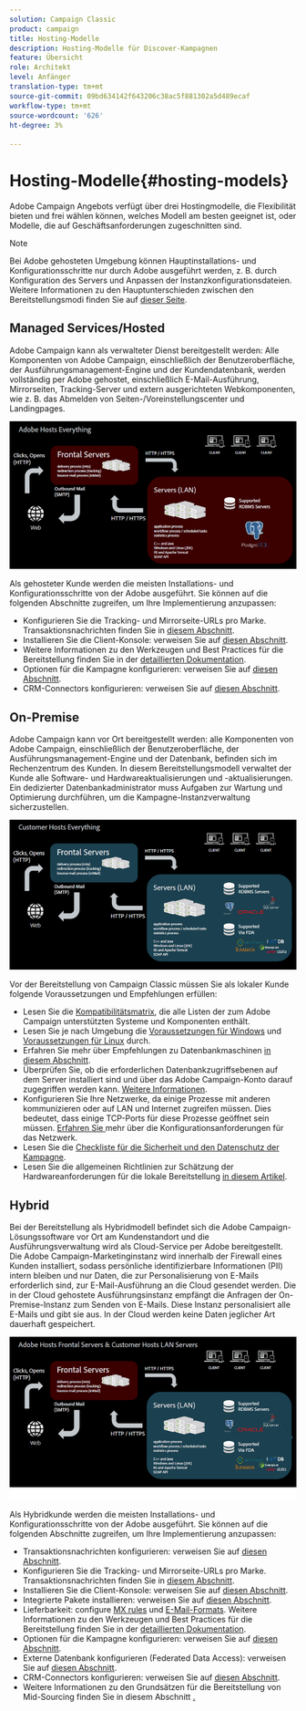 ```yaml
---
solution: Campaign Classic
product: campaign
title: Hosting-Modelle
description: Hosting-Modelle für Discover-Kampagnen
feature: Übersicht
role: Architekt
level: Anfänger
translation-type: tm+mt
source-git-commit: 09bd634142f643206c38ac5f881302a5d489ecaf
workflow-type: tm+mt
source-wordcount: '626'
ht-degree: 3%

---
```



# Hosting-Modelle{#hosting-models}

Adobe Campaign Angebots verfügt über drei Hostingmodelle, die Flexibilität bieten und frei wählen können, welches Modell am besten geeignet ist, oder Modelle, die auf Geschäftsanforderungen zugeschnitten sind.

>[!NOTE]
>
>Bei Adobe gehosteten Umgebung können Hauptinstallations- und Konfigurationsschritte nur durch Adobe ausgeführt werden, z. B. durch Konfiguration des Servers und Anpassen der Instanzkonfigurationsdateien. Weitere Informationen zu den Hauptunterschieden zwischen den Bereitstellungsmodi finden Sie auf [dieser Seite](../../installation/using/capability-matrix.md).

## Managed Services/Hosted

Adobe Campaign kann als verwalteter Dienst bereitgestellt werden: Alle Komponenten von Adobe Campaign, einschließlich der Benutzeroberfläche, der Ausführungsmanagement-Engine und der Kundendatenbank, werden vollständig per Adobe gehostet, einschließlich E-Mail-Ausführung, Mirrorseiten, Tracking-Server und extern ausgerichteten Webkomponenten, wie z. B. das Abmelden von Seiten-/Voreinstellungscenter und Landingpages.

![](assets/deployment_hosted.png)

Als gehosteter Kunde werden die meisten Installations- und Konfigurationsschritte von der Adobe ausgeführt. Sie können auf die folgenden Abschnitte zugreifen, um Ihre Implementierung anzupassen:

* Konfigurieren Sie die Tracking- und Mirrorseite-URLs pro Marke. Transaktionsnachrichten finden Sie in [diesem Abschnitt](../../message-center/using/configuring-multibranding.md).
* Installieren Sie die Client-Konsole: verweisen Sie auf [diesen Abschnitt](../../installation/using/installing-the-client-console.md).
* Weitere Informationen zu den Werkzeugen und Best Practices für die Bereitstellung finden Sie in der [detaillierten Dokumentation](../../delivery/using/about-deliverability.md).
* Optionen für die Kampagne konfigurieren: verweisen Sie auf [diesen Abschnitt](../../installation/using/configuring-campaign-options.md).
* CRM-Connectors konfigurieren: verweisen Sie auf [diesen Abschnitt](../../platform/using/crm-connectors.md).

## On-Premise

Adobe Campaign kann vor Ort bereitgestellt werden: alle Komponenten von Adobe Campaign, einschließlich der Benutzeroberfläche, der Ausführungsmanagement-Engine und der Datenbank, befinden sich im Rechenzentrum des Kunden. In diesem Bereitstellungsmodell verwaltet der Kunde alle Software- und Hardwareaktualisierungen und -aktualisierungen. Ein dedizierter Datenbankadministrator muss Aufgaben zur Wartung und Optimierung durchführen, um die Kampagne-Instanzverwaltung sicherzustellen.

![](assets/deployment_onpremise.png)

Vor der Bereitstellung von Campaign Classic müssen Sie als lokaler Kunde folgende Voraussetzungen und Empfehlungen erfüllen:

* Lesen Sie die [Kompatibilitätsmatrix](../../rn/using/compatibility-matrix.md), die alle Listen der zum Adobe Campaign unterstützten Systeme und Komponenten enthält.
* Lesen Sie je nach Umgebung die [Voraussetzungen für Windows](../../installation/using/prerequisites-of-campaign-installation-in-windows.md) und [Voraussetzungen für Linux](../../installation/using/prerequisites-of-campaign-installation-in-linux.md) durch.
* Erfahren Sie mehr über Empfehlungen zu Datenbankmaschinen [in diesem Abschnitt](../../installation/using/database.md).
* Überprüfen Sie, ob die erforderlichen Datenbankzugriffsebenen auf dem Server installiert sind und über das Adobe Campaign-Konto darauf zugegriffen werden kann. [Weitere Informationen](../../installation/using/application-server.md).
* Konfigurieren Sie Ihre Netzwerke, da einige Prozesse mit anderen kommunizieren oder auf LAN und Internet zugreifen müssen. Dies bedeutet, dass einige TCP-Ports für diese Prozesse geöffnet sein müssen. [Erfahren Sie ](../../installation/using/network-configuration.md) mehr über die Konfigurationsanforderungen für das Netzwerk.
* Lesen Sie die [Checkliste für die Sicherheit und den Datenschutz der Kampagne](https://helpx.adobe.com/de/campaign/kb/acc-security.html).
* Lesen Sie die allgemeinen Richtlinien zur Schätzung der Hardwareanforderungen für die lokale Bereitstellung [in diesem Artikel](https://helpx.adobe.com/de/campaign/kb/hardware-sizing-guide.html).

## Hybrid

Bei der Bereitstellung als Hybridmodell befindet sich die Adobe Campaign-Lösungssoftware vor Ort am Kundenstandort und die Ausführungsverwaltung wird als Cloud-Service per Adobe bereitgestellt. Die Adobe Campaign-Marketinginstanz wird innerhalb der Firewall eines Kunden installiert, sodass persönliche identifizierbare Informationen (PII) intern bleiben und nur Daten, die zur Personalisierung von E-Mails erforderlich sind, zur E-Mail-Ausführung an die Cloud gesendet werden. Die in der Cloud gehostete Ausführungsinstanz empfängt die Anfragen der On-Premise-Instanz zum Senden von E-Mails. Diese Instanz personalisiert alle E-Mails und gibt sie aus. In der Cloud werden keine Daten jeglicher Art dauerhaft gespeichert.

![](assets/deployment_hybrid.png)

Als Hybridkunde werden die meisten Installations- und Konfigurationsschritte von der Adobe ausgeführt. Sie können auf die folgenden Abschnitte zugreifen, um Ihre Implementierung anzupassen:

* Transaktionsnachrichten konfigurieren: verweisen Sie auf [diesen Abschnitt](../../message-center/using/transactional-messaging-architecture.md).
* Konfigurieren Sie die Tracking- und Mirrorseite-URLs pro Marke. Transaktionsnachrichten finden Sie in [diesem Abschnitt](../../message-center/using/configuring-multibranding.md).
* Installieren Sie die Client-Konsole: verweisen Sie auf [diesen Abschnitt](../../installation/using/installing-the-client-console.md).
* Integrierte Pakete installieren: verweisen Sie auf [diesen Abschnitt](../../installation/using/installing-campaign-standard-packages.md).
* Lieferbarkeit: configure [MX rules](../../installation/using/email-deliverability.md#mx-configuration) und [E-Mail-Formats](../../installation/using/email-deliverability.md#managing-email-formats). Weitere Informationen zu den Werkzeugen und Best Practices für die Bereitstellung finden Sie in der [detaillierten Dokumentation](../../delivery/using/about-deliverability.md).
* Optionen für die Kampagne konfigurieren: verweisen Sie auf [diesen Abschnitt](../../installation/using/configuring-campaign-options.md).
* Externe Datenbank konfigurieren (Federated Data Access): verweisen Sie auf [diesen Abschnitt](../../installation/using/about-fda.md).
* CRM-Connectors konfigurieren: verweisen Sie auf [diesen Abschnitt](../../platform/using/crm-connectors.md).
* Weitere Informationen zu den Grundsätzen für die Bereitstellung von Mid-Sourcing finden Sie in diesem Abschnitt [.](../../installation/using/mid-sourcing-deployment.md)
